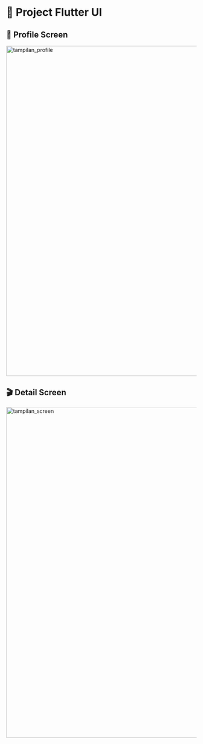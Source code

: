 # 📸 Project Flutter UI

## 👤 Profile Screen
<img width="590" height="874" alt="tampilan_profile" src="https://github.com/user-attachments/assets/7f5d0184-764d-4340-943b-ff7985cafbb0" />


## 🎬 Detail Screen
<img width="596" height="876" alt="tampilan_screen" src="https://github.com/user-attachments/assets/fd430af1-eabc-435f-809d-fac88c136f0a" />

